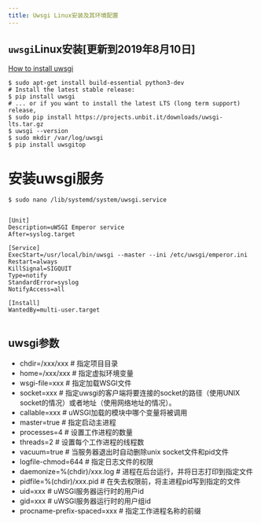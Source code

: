 ```yaml
---
title: Uwsgi Linux安装及其环境配置
---
```


## `uwsgi`Linux安装[更新到2019年8月10日]

[How to install uwsgi](https://uwsgi-docs.readthedocs.io/en/latest/Install.html#installing-from-source)

```shell script
$ sudo apt-get install build-essential python3-dev
# Install the latest stable release:
$ pip install uwsgi
# ... or if you want to install the latest LTS (long term support) release,
$ sudo pip install https://projects.unbit.it/downloads/uwsgi-lts.tar.gz
$ uwsgi --version
$ sudo mkdir /var/log/uwsgi
$ pip install uwsgitop

```

# 安装uwsgi服务

```
$ sudo nano /lib/systemd/system/uwsgi.service


[Unit]
Description=uWSGI Emperor service
After=syslog.target

[Service]
ExecStart=/usr/local/bin/uwsgi --master --ini /etc/uwsgi/emperor.ini
Restart=always
KillSignal=SIGQUIT
Type=notify
StandardError=syslog
NotifyAccess=all

[Install]
WantedBy=multi-user.target


```

## uwsgi参数

* chdir=/xxx/xxx # 指定项目目录
* home=/xxx/xxx # 指定虚拟环境变量
* wsgi-file=xxx # 指定加载WSGI文件
* socket=xxx # 指定uwsgi的客户端将要连接的socket的路径（使用UNIX socket的情况）或者地址（使用网络地址的情况）。
* callable=xxx # uWSGI加载的模块中哪个变量将被调用
* master=true # 指定启动主进程
* processes=4 # 设置工作进程的数量
* threads=2 # 设置每个工作进程的线程数
* vacuum=true # 当服务器退出时自动删除unix socket文件和pid文件
* logfile-chmod=644 # 指定日志文件的权限
* daemonize=%(chdir)/xxx.log # 进程在后台运行，并将日志打印到指定文件
* pidfile=%(chdir)/xxx.pid # 在失去权限前，将主进程pid写到指定的文件
* uid=xxx # uWSGI服务器运行时的用户id
* gid=xxx # uWSGI服务器运行时的用户组id
* procname-prefix-spaced=xxx # 指定工作进程名称的前缀
